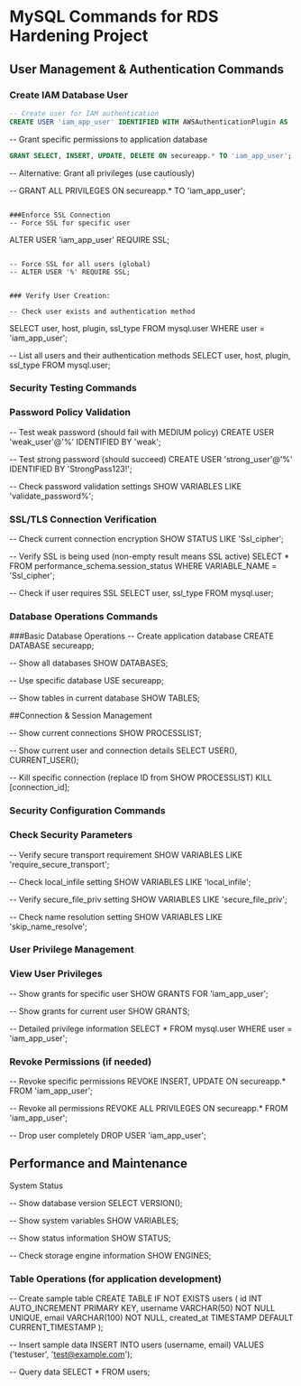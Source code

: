 # MySQL Commands for RDS Hardening Project

## User Management & Authentication Commands

### Create IAM Database User
```sql
-- Create user for IAM authentication
CREATE USER 'iam_app_user' IDENTIFIED WITH AWSAuthenticationPlugin AS 'RDS';
```

-- Grant specific permissions to application database
```sql
GRANT SELECT, INSERT, UPDATE, DELETE ON secureapp.* TO 'iam_app_user';
```

-- Alternative: Grant all privileges (use cautiously)

-- GRANT ALL PRIVILEGES ON secureapp.* TO 'iam_app_user';
```

###Enforce SSL Connection
-- Force SSL for specific user
```
ALTER USER 'iam_app_user' REQUIRE SSL;
```

-- Force SSL for all users (global)
-- ALTER USER '%' REQUIRE SSL;


### Verify User Creation:

-- Check user exists and authentication method
```
SELECT user, host, plugin, ssl_type 
FROM mysql.user 
WHERE user = 'iam_app_user';

-- List all users and their authentication methods
SELECT user, host, plugin, ssl_type FROM mysql.user;

### Security Testing Commands
### Password Policy Validation

-- Test weak password (should fail with MEDIUM policy)
CREATE USER 'weak_user'@'%' IDENTIFIED BY 'weak';

-- Test strong password (should succeed)
CREATE USER 'strong_user'@'%' IDENTIFIED BY 'StrongPass123!';

-- Check password validation settings
SHOW VARIABLES LIKE 'validate_password%';

### SSL/TLS Connection Verification

-- Check current connection encryption
SHOW STATUS LIKE 'Ssl_cipher';

-- Verify SSL is being used (non-empty result means SSL active)
SELECT * FROM performance_schema.session_status 
WHERE VARIABLE_NAME = 'Ssl_cipher';

-- Check if user requires SSL
SELECT user, ssl_type FROM mysql.user;


### Database Operations Commands
###Basic Database Operations
-- Create application database
CREATE DATABASE secureapp;

-- Show all databases
SHOW DATABASES;

-- Use specific database
USE secureapp;

-- Show tables in current database
SHOW TABLES;

##Connection & Session Management

-- Show current connections
SHOW PROCESSLIST;

-- Show current user and connection details
SELECT USER(), CURRENT_USER();

-- Kill specific connection (replace ID from SHOW PROCESSLIST)
KILL [connection_id];

### Security Configuration Commands
### Check Security Parameters

-- Verify secure transport requirement
SHOW VARIABLES LIKE 'require_secure_transport';

-- Check local_infile setting
SHOW VARIABLES LIKE 'local_infile';

-- Verify secure_file_priv setting
SHOW VARIABLES LIKE 'secure_file_priv';

-- Check name resolution setting
SHOW VARIABLES LIKE 'skip_name_resolve';

### User Privilege Management
### View User Privileges

-- Show grants for specific user
SHOW GRANTS FOR 'iam_app_user';

-- Show grants for current user
SHOW GRANTS;

-- Detailed privilege information
SELECT * FROM mysql.user WHERE user = 'iam_app_user';

### Revoke Permissions (if needed)

-- Revoke specific permissions
REVOKE INSERT, UPDATE ON secureapp.* FROM 'iam_app_user';

-- Revoke all permissions
REVOKE ALL PRIVILEGES ON secureapp.* FROM 'iam_app_user';

-- Drop user completely
DROP USER 'iam_app_user';

## Performance and Maintenance
System Status

-- Show database version
SELECT VERSION();

-- Show system variables
SHOW VARIABLES;

-- Show status information
SHOW STATUS;

-- Check storage engine information
SHOW ENGINES;

### Table Operations (for application development)

-- Create sample table
CREATE TABLE IF NOT EXISTS users (
    id INT AUTO_INCREMENT PRIMARY KEY,
    username VARCHAR(50) NOT NULL UNIQUE,
    email VARCHAR(100) NOT NULL,
    created_at TIMESTAMP DEFAULT CURRENT_TIMESTAMP
);

-- Insert sample data
INSERT INTO users (username, email) VALUES ('testuser', 'test@example.com');

-- Query data
SELECT * FROM users;

